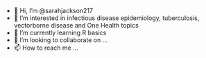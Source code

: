 - 👋 Hi, I’m @sarahjackson217
- 👀 I’m interested in infectious disease epidemiology, tuberculosis, vectorborne disease and One Health topics
- 🌱 I’m currently learning R basics
- 💞️ I’m looking to collaborate on ...
- 📫 How to reach me ...

<!---
sarahjackson217/sarahjackson217 is a ✨ special ✨ repository because its `README.md` (this file) appears on your GitHub profile.
You can click the Preview link to take a look at your changes.
--->

